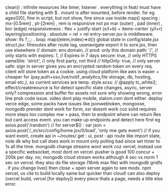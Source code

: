 clean() : infinite resources like timer, listener .
everything in feat/ must have a child file starting with $ .
mount is after mounted, before render.
for eg ages()[0], fine in script, but not show, fine since use inside map()
spacing : mx-[0.5rem] , pt-[2rem] , rem is responsive not px
mar (outer) , pad (inner) , bor (edge)
responsiveness : flex + justify-start (x/t+b) + items-center (y/l+r)
layering/positioning : absolute > rel > rel
entry-server.jsx is middleware.
show: ifs ?,:,: . loop: map((elem,index)=>d())
global state in config/state.jsx
struct.jsx: filreoutes after route tag, usenavigate export it to sore.jsx, then use elsewhere
// domain: env.domain, // prod: only this domain
			path: '/', // only starts with
			expires: 1, // Expires in 7 days
			secure: true, // only HTTPS
			sameSite: 'strict', // only first party, not third
			// httpOnly: true, // only server
safe:
sign in server gives you an encrypted random token on every req.
client will store token as a cookie.
using cloud platform like aws is easier + cheaper for (pay,auth+sso,live/notif.,analytics,file storage, db, hosting, email etc,), so current services are temp.
style.scss: 
// @apply tc_white2;
effect/createreource is for detect specific state changes, async, server only?
compression and buffer for assets 
not sure why showing wrong, error line prob code issue.
video dont play mobile, slalom.com dont either.
deploy verce edge, some packs have issues like jsonwebtoken, mongoose, mongodb
prender dont work for form, ssr doesnt work coz solid requires more steps too complex
mw = pass, then to endpoint where can return Res but cant access event.
you can make up endpoints and detect here first eg axios.post('/random')
// for server$() : var json = axios.post('/_m/src/config/home.jsx/0/load', 'only mw gets event')
// if you want event, create api in ~/routes/
get : ui, post : api
route like import state, note dk why but call does work in mount only
polling bad since set timer to 1s all the time. mongodb change streams wont work coz vercel, instead use a specific websocket, most dont on vercel.
pusher is good 100 concur + 200k per day.
no; mongodb cloud stream works although 4 sec vs norm 1 sec on vercel.
they also do file storage (16mb max file) with mongodb gridfs .
if you change live() then close + open server again to see mods.
npm vercel, us clie to build locally same but quicker than cloud!
can also deploy (vercel build, vercel [for deploy])
every piece thats a page, needs a title else error.